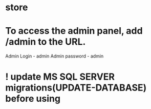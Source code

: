 # store
# To access the admin panel, add /admin to the URL.
Admin Login - admin
Admin password - admin
# ! update MS SQL SERVER migrations(UPDATE-DATABASE) before using
